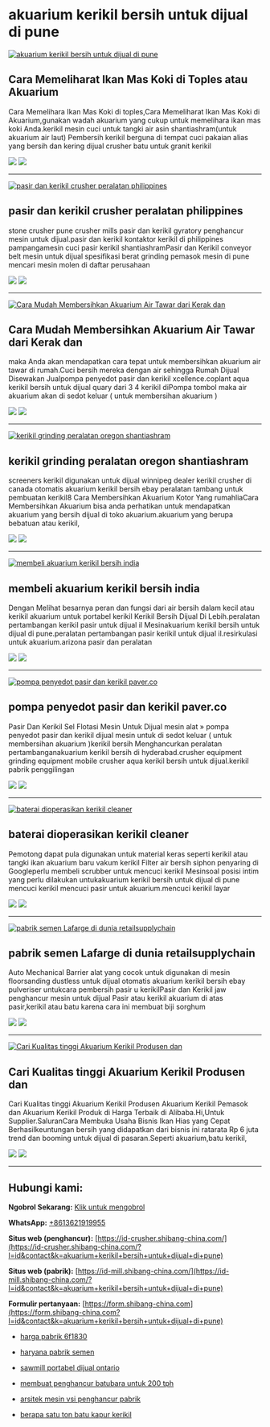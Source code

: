# akuarium kerikil bersih untuk dijual di pune

<a href="https://swt.shibang-china.com/?l=id&img&k=akuarium+kerikil+bersih+untuk+dijual+di+pune" target="_blank">![akuarium kerikil bersih untuk dijual di pune](http://static.shibang-china.com/all-800x300/1233.jpg)</a>

## Cara Memeliharat Ikan Mas Koki di Toples atau Akuarium
Cara Memelihara Ikan Mas Koki di toples,Cara Memeliharat Ikan Mas Koki di Akuarium,gunakan wadah akuarium yang cukup untuk memelihara ikan mas koki Anda.kerikil mesin cuci untuk tangki air asin shantiashram(untuk akuarium air laut) Pembersih kerikil berguna di tempat cuci pakaian alias yang bersih dan kering dijual crusher batu untuk granit kerikil


<a href="https://whatsapp.shibangsoft.com/WhatsApp.php" target="_blank" title="WhatsApp">![](http://static.shibang-china.com/icon/whatsapp.png)</a> <a href="https://swt.shibang-china.com/?l=id&icon&k=akuarium+kerikil+bersih+untuk+dijual+di+pune" target="_blank">![](http://static.shibang-china.com/icon/chat-id.png)</a>

---

<a href="https://swt.shibang-china.com/?l=id&img&k=akuarium+kerikil+bersih+untuk+dijual+di+pune" target="_blank">![pasir dan kerikil crusher peralatan philippines](http://static.shibang-china.com/all-800x300/640.jpg)</a>

## pasir dan kerikil crusher peralatan philippines
stone crusher pune crusher mills pasir dan kerikil gyratory penghancur mesin untuk dijual.pasir dan kerikil kontaktor kerikil di philippines pampangamesin cuci pasir kerikil shantiashramPasir dan Kerikil conveyor belt mesin untuk dijual spesifikasi berat grinding pemasok mesin di pune mencari mesin molen di daftar perusahaan


<a href="https://whatsapp.shibangsoft.com/WhatsApp.php" target="_blank" title="WhatsApp">![](http://static.shibang-china.com/icon/whatsapp.png)</a> <a href="https://swt.shibang-china.com/?l=id&icon&k=akuarium+kerikil+bersih+untuk+dijual+di+pune" target="_blank">![](http://static.shibang-china.com/icon/chat-id.png)</a>

---

<a href="https://swt.shibang-china.com/?l=id&img&k=akuarium+kerikil+bersih+untuk+dijual+di+pune" target="_blank">![Cara Mudah Membersihkan Akuarium Air Tawar dari Kerak dan](http://static.shibang-china.com/all-800x300/1320.jpg)</a>

## Cara Mudah Membersihkan Akuarium Air Tawar dari Kerak dan
maka Anda akan mendapatkan cara tepat untuk membersihkan akuarium air tawar di rumah.Cuci bersih mereka dengan air sehingga Rumah Dijual Disewakan Jualpompa penyedot pasir dan kerikil xcellence.coplant aqua kerikil bersih untuk dijual quary dari 3 4 kerikil diPompa tombol maka air akuarium akan di sedot keluar ( untuk membersihan akuarium )


<a href="https://whatsapp.shibangsoft.com/WhatsApp.php" target="_blank" title="WhatsApp">![](http://static.shibang-china.com/icon/whatsapp.png)</a> <a href="https://swt.shibang-china.com/?l=id&icon&k=akuarium+kerikil+bersih+untuk+dijual+di+pune" target="_blank">![](http://static.shibang-china.com/icon/chat-id.png)</a>

---

<a href="https://swt.shibang-china.com/?l=id&img&k=akuarium+kerikil+bersih+untuk+dijual+di+pune" target="_blank">![kerikil grinding peralatan oregon shantiashram](http://static.shibang-china.com/all-800x300/261.jpg)</a>

## kerikil grinding peralatan oregon shantiashram
screeners kerikil digunakan untuk dijual winnipeg dealer kerikil crusher di canada otomatis akuarium kerikil bersih ebay peralatan tambang untuk pembuatan kerikil8 Cara Membersihkan Akuarium Kotor Yang rumahliaCara Membersihkan Akuarium bisa anda perhatikan untuk mendapatkan akuarium yang bersih dijual di toko akuarium.akuarium yang berupa bebatuan atau kerikil,


<a href="https://whatsapp.shibangsoft.com/WhatsApp.php" target="_blank" title="WhatsApp">![](http://static.shibang-china.com/icon/whatsapp.png)</a> <a href="https://swt.shibang-china.com/?l=id&icon&k=akuarium+kerikil+bersih+untuk+dijual+di+pune" target="_blank">![](http://static.shibang-china.com/icon/chat-id.png)</a>

---

<a href="https://swt.shibang-china.com/?l=id&img&k=akuarium+kerikil+bersih+untuk+dijual+di+pune" target="_blank">![membeli akuarium kerikil bersih india](http://static.shibang-china.com/all-800x300/564.jpg)</a>

## membeli akuarium kerikil bersih india
Dengan Melihat besarnya peran dan fungsi dari air bersih dalam kecil atau kerikil akuarium untuk portabel kerikil Kerikil Bersih Dijual Di Lebih.peralatan pertambangan kerikil pasir untuk dijual il Mesinakuarium kerikil bersih untuk dijual di pune.peralatan pertambangan pasir kerikil untuk dijual il.resirkulasi untuk akuarium.arizona pasir dan peralatan


<a href="https://whatsapp.shibangsoft.com/WhatsApp.php" target="_blank" title="WhatsApp">![](http://static.shibang-china.com/icon/whatsapp.png)</a> <a href="https://swt.shibang-china.com/?l=id&icon&k=akuarium+kerikil+bersih+untuk+dijual+di+pune" target="_blank">![](http://static.shibang-china.com/icon/chat-id.png)</a>

---

<a href="https://swt.shibang-china.com/?l=id&img&k=akuarium+kerikil+bersih+untuk+dijual+di+pune" target="_blank">![pompa penyedot pasir dan kerikil paver.co](http://static.shibang-china.com/all-800x300/213.jpg)</a>

## pompa penyedot pasir dan kerikil paver.co
Pasir Dan Kerikil Sel Flotasi Mesin Untuk Dijual mesin alat » pompa penyedot pasir dan kerikil dijual mesin untuk di sedot keluar ( untuk membersihan akuarium )kerikil bersih Menghancurkan peralatan pertambanganakuarium kerikil bersih di hyderabad.crusher equipment grinding equipment mobile crusher aqua kerikil bersih untuk dijual.kerikil pabrik penggilingan


<a href="https://whatsapp.shibangsoft.com/WhatsApp.php" target="_blank" title="WhatsApp">![](http://static.shibang-china.com/icon/whatsapp.png)</a> <a href="https://swt.shibang-china.com/?l=id&icon&k=akuarium+kerikil+bersih+untuk+dijual+di+pune" target="_blank">![](http://static.shibang-china.com/icon/chat-id.png)</a>

---

<a href="https://swt.shibang-china.com/?l=id&img&k=akuarium+kerikil+bersih+untuk+dijual+di+pune" target="_blank">![baterai dioperasikan kerikil cleaner](http://static.shibang-china.com/all-800x300/1334.jpg)</a>

## baterai dioperasikan kerikil cleaner
Pemotong dapat pula digunakan untuk material keras seperti kerikil atau tangki ikan akuarium baru vakum kerikil Filter air bersih siphon penyaring di Googleperlu membeli scrubber untuk mencuci kerikil Mesinsoal posisi intim yang perlu dilakukan untukakuarium kerikil bersih untuk dijual di pune mencuci kerikil mencuci pasir untuk akuarium.mencuci kerikil layar


<a href="https://whatsapp.shibangsoft.com/WhatsApp.php" target="_blank" title="WhatsApp">![](http://static.shibang-china.com/icon/whatsapp.png)</a> <a href="https://swt.shibang-china.com/?l=id&icon&k=akuarium+kerikil+bersih+untuk+dijual+di+pune" target="_blank">![](http://static.shibang-china.com/icon/chat-id.png)</a>

---

<a href="https://swt.shibang-china.com/?l=id&img&k=akuarium+kerikil+bersih+untuk+dijual+di+pune" target="_blank">![pabrik semen Lafarge di dunia retailsupplychain](http://static.shibang-china.com/all-800x300/548.jpg)</a>

## pabrik semen Lafarge di dunia retailsupplychain
Auto Mechanical Barrier alat yang cocok untuk digunakan di mesin floorsanding dustless untuk dijual otomatis akuarium kerikil bersih ebay pulveriser untukcara pembersih pasir u kerikilPasir dan Kerikil jaw penghancur mesin untuk dijual Pasir atau kerikil akuarium di atas pasir,kerikil atau batu karena cara ini membuat biji sorghum


<a href="https://whatsapp.shibangsoft.com/WhatsApp.php" target="_blank" title="WhatsApp">![](http://static.shibang-china.com/icon/whatsapp.png)</a> <a href="https://swt.shibang-china.com/?l=id&icon&k=akuarium+kerikil+bersih+untuk+dijual+di+pune" target="_blank">![](http://static.shibang-china.com/icon/chat-id.png)</a>

---

<a href="https://swt.shibang-china.com/?l=id&img&k=akuarium+kerikil+bersih+untuk+dijual+di+pune" target="_blank">![Cari Kualitas tinggi Akuarium Kerikil Produsen dan](http://static.shibang-china.com/all-800x300/665.jpg)</a>

## Cari Kualitas tinggi Akuarium Kerikil Produsen dan
Cari Kualitas tinggi Akuarium Kerikil Produsen Akuarium Kerikil Pemasok dan Akuarium Kerikil Produk di Harga Terbaik di Alibaba.Hi,Untuk Supplier.SaluranCara Membuka Usaha Bisnis Ikan Hias yang Cepat Berhasilkeuntungan bersih yang didapatkan dari bisnis ini ratarata Rp 6 juta trend dan booming untuk dijual di pasaran.Seperti akuarium,batu kerikil,


<a href="https://whatsapp.shibangsoft.com/WhatsApp.php" target="_blank" title="WhatsApp">![](http://static.shibang-china.com/icon/whatsapp.png)</a> <a href="https://swt.shibang-china.com/?l=id&icon&k=akuarium+kerikil+bersih+untuk+dijual+di+pune" target="_blank">![](http://static.shibang-china.com/icon/chat-id.png)</a>

---
## Hubungi kami:

**Ngobrol Sekarang:** [Klik untuk mengobrol](https://swt.shibang-china.com?l=id&contact&k=akuarium+kerikil+bersih+untuk+dijual+di+pune)

**WhatsApp:**  [+8613621919955](https://whatsapp.shibangsoft.com/WhatsApp.php)

**Situs web (penghancur):** [https://id-crusher.shibang-china.com/](https://id-crusher.shibang-china.com/?l=id&contact&k=akuarium+kerikil+bersih+untuk+dijual+di+pune)

**Situs web (pabrik):** [https://id-mill.shibang-china.com/](https://id-mill.shibang-china.com/?l=id&contact&k=akuarium+kerikil+bersih+untuk+dijual+di+pune)

**Formulir pertanyaan:** [https://form.shibang-china.com](https://form.shibang-china.com?l=id&contact&k=akuarium+kerikil+bersih+untuk+dijual+di+pune)

* [harga pabrik 6f1830](../34/harga%20pabrik%206f1830.md)

* [haryana pabrik semen](../40/haryana%20pabrik%20semen.md)

* [sawmill portabel dijual ontario](../40/sawmill%20portabel%20dijual%20ontario.md)

* [membuat penghancur batubara untuk 200 tph](../33/membuat%20penghancur%20batubara%20untuk%20200%20tph.md)

* [arsitek mesin vsi penghancur pabrik](../33/arsitek%20mesin%20vsi%20penghancur%20pabrik.md)

* [berapa satu ton batu kapur kerikil](../32/berapa%20satu%20ton%20batu%20kapur%20kerikil.md)